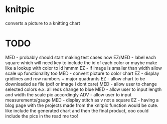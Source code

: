 # knitpic
converts a picture to a knitting chart

# TODO
MED - probably should start making test cases now
EZ/MED - label each square which will need key to include the id of each color or maybe make like a lookup with color to id hmmm
EZ - if image is smaller than width allow scale up functionality too
MED - convert picture to color chart
EZ - display gridlines and row numbers + major quadrants
EZ - allow chart to be downloaded as file (pdf or image i dont care)
MED - allow user to change selected colors
        e.x. all reds change to blue
MED - allow user to input length and width the scale pic accordingly
ADV - allow user to input measurements/gauge
MED - display stitch as v not a square
EZ - having a blog page with the projects made from the knitpic function would be cute. like include the generated chart and then the final product, ooo could include the pics in the read me too!
